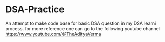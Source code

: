 ﻿# DSA-Practice
An attempt to make code base for basic DSA question in my DSA learni process. 
for more reference one can go to the following youtube channel 
https://www.youtube.com/@TheAdityaVerma
